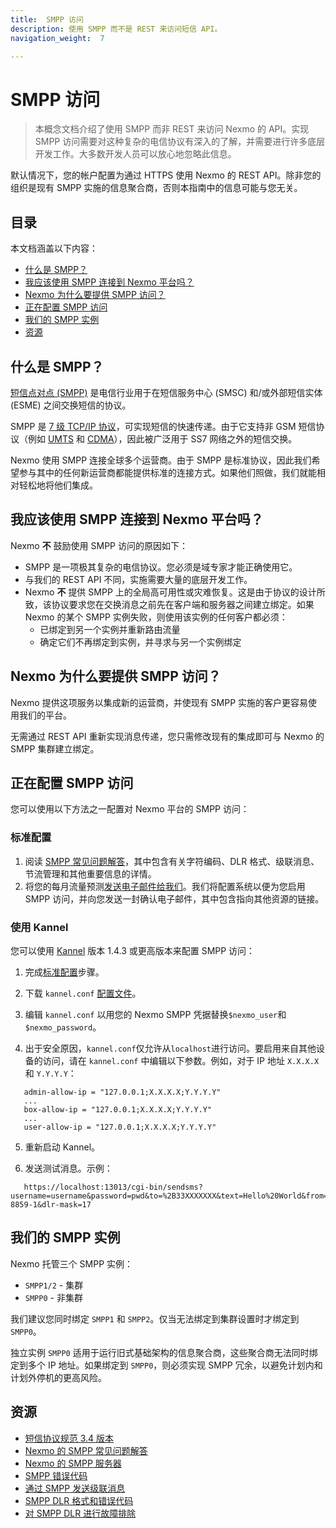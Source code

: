```yaml
---
title:  SMPP 访问
description: 使用 SMPP 而不是 REST 来访问短信 API。
navigation_weight:  7

---
```



SMPP 访问
=======

> 本概念文档介绍了使用 SMPP 而非 REST 来访问 Nexmo 的 API。实现 SMPP 访问需要对这种复杂的电信协议有深入的了解，并需要进行许多底层开发工作。大多数开发人员可以放心地忽略此信息。

默认情况下，您的帐户配置为通过 HTTPS 使用 Nexmo 的 REST API。除非您的组织是现有 SMPP 实施的信息聚合商，否则本指南中的信息可能与您无关。

目录
---

本文档涵盖以下内容：

* [什么是 SMPP？](#what-is-smpp)
* [我应该使用 SMPP 连接到 Nexmo 平台吗？](#should-i-use-smpp-to-connect-to-the-nexmo-platform)
* [Nexmo 为什么要提供 SMPP 访问？](#why-does-nexmo-offer-smpp-access)
* [正在配置 SMPP 访问](#configuring-smpp-access)
* [我们的 SMPP 实例](#our-smpp-instances)
* [资源](#resources)

什么是 SMPP？
---------

[短信点对点 (SMPP)](https://en.wikipedia.org/wiki/Short_Message_Peer-to-Peer) 是电信行业用于在短信服务中心 (SMSC) 和/或外部短信实体 (ESME) 之间交换短信的协议。

SMPP 是 [7 级 TCP/IP 协议](https://en.wikipedia.org/wiki/OSI_model#Layer_7:_Application_Layer)，可实现短信的快速传递。由于它支持非 GSM 短信协议（例如 [UMTS](https://en.wikipedia.org/wiki/UMTS) 和 [CDMA](https://en.wikipedia.org/wiki/Code-division_multiple_access)），因此被广泛用于 SS7 网络之外的短信交换。

Nexmo 使用 SMPP 连接全球多个运营商。由于 SMPP 是标准协议，因此我们希望参与其中的任何新运营商都能提供标准的连接方式。如果他们照做，我们就能相对轻松地将他们集成。

我应该使用 SMPP 连接到 Nexmo 平台吗？
-------------------------

Nexmo **不** 鼓励使用 SMPP 访问的原因如下：

* SMPP 是一项极其复杂的电信协议。您必须是域专家才能正确使用它。
* 与我们的 REST API 不同，实施需要大量的底层开发工作。
* Nexmo **不** 提供 SMPP 上的全局高可用性或灾难恢复。这是由于协议的设计所致，该协议要求您在交换消息之前先在客户端和服务器之间建立绑定。如果 Nexmo 的某个 SMPP 实例失败，则使用该实例的任何客户都必须： 
  * 已绑定到另一个实例并重新路由流量
  * 确定它们不再绑定到实例，并寻求与另一个实例绑定

Nexmo 为什么要提供 SMPP 访问？
---------------------

Nexmo 提供这项服务以集成新的运营商，并使现有 SMPP 实施的客户更容易使用我们的平台。

无需通过 REST API 重新实现消息传递，您只需修改现有的集成即可与 Nexmo 的 SMPP 集群建立绑定。

正在配置 SMPP 访问
------------

您可以使用以下方法之一配置对 Nexmo 平台的 SMPP 访问：

### 标准配置

1. 阅读 [SMPP 常见问题解答](https://help.nexmo.com/hc/en-us/sections/200621223)，其中包含有关字符编码、DLR 格式、级联消息、节流管理和其他重要信息的详情。
2. 将您的每月流量预测[发送电子邮件给我们](mailto:smpp@vonage.com)。我们将配置系统以便为您启用 SMPP 访问，并向您发送一封确认电子邮件，其中包含指向其他资源的链接。

### 使用 Kannel

您可以使用 [Kannel](http://www.kannel.org) 版本 1\.4\.3 或更高版本来配置 SMPP 访问：

1. 完成[标准配置](#standard-configuration)步骤。

2. 下载 `kannel.conf` [配置文件](https://help.nexmo.com/hc/en-us/article_attachments/115016988548/kannel.conf)。

3. 编辑 `kannel.conf` 以用您的 Nexmo SMPP 凭据替换`$nexmo_user`和`$nexmo_password`。

4. 出于安全原因，`kannel.conf`仅允许从`localhost`进行访问。要启用来自其他设备的访问，请在 `kannel.conf` 中编辑以下参数。例如，对于 IP 地址 `X.X.X.X` 和 `Y.Y.Y.Y`：
````
   admin-allow-ip = "127.0.0.1;X.X.X.X;Y.Y.Y.Y"
   ...
   box-allow-ip = "127.0.0.1;X.X.X.X;Y.Y.Y.Y"
   ...
   user-allow-ip = "127.0.0.1;X.X.X.X;Y.Y.Y.Y"
````
5. 重新启动 Kannel。

6. 发送测试消息。示例：
````
   https://localhost:13013/cgi-bin/sendsms?username=username&password=pwd&to=%2B33XXXXXXX&text=Hello%20World&from=test&charset=ISO-8859-1&dlr-mask=17
````
我们的 SMPP 实例
-----------

Nexmo 托管三个 SMPP 实例：

* `SMPP1/2` - 集群
* `SMPP0` - 非集群

我们建议您同时绑定 `SMPP1` 和 `SMPP2`。仅当无法绑定到集群设置时才绑定到 `SMPP0`。

独立实例 `SMPP0` 适用于运行旧式基础架构的信息聚合商，这些聚合商无法同时绑定到多个 IP 地址。如果绑定到 `SMPP0`，则必须实现 SMPP 冗余，以避免计划内和计划外停机的更高风险。

资源
---

* [短信协议规范 3\.4 版本](http://docs.nimta.com/SMPP_v3_4_Issue1_2.pdf)
* [Nexmo 的 SMPP 常见问题解答](https://help.nexmo.com/hc/en-us/sections/200621223)
* [Nexmo 的 SMPP 服务器](https://help.nexmo.com/hc/en-us/articles/204015693)
* [SMPP 错误代码](https://help.nexmo.com/hc/en-us/articles/204015763-SMPP-Error-Codes)
* [通过 SMPP 发送级联消息](https://help.nexmo.com/hc/en-us/articles/204015653-Sending-Concatenated-Messages-via-SMPP)
* [SMPP DLR 格式和错误代码](https://help.nexmo.com/hc/en-us/articles/204015663)
* [对 SMPP DLR 进行故障排除](https://help.nexmo.com/hc/en-us/articles/204015803-Not-receiving-Delivery-Receipts-for-SMPP-what-should-I-do-)

